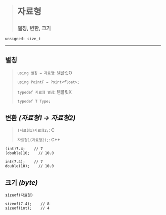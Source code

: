 ># 자료형
>
>### 별칭, 변환, 크기
```
unsigned: size_t    
```
---

## 별칭 
>`using 별칭 = 자료형`: 템플릿O
>```
>using PointF = Point<float>;
>``` 
>`typedef 자료형 별칭`: 템플릿X
>```
>typedef T Type;
>```

## 변환 *(자료형1 → 자료형2)*
>`(자료형1)자료형2;`: C
> 
>`자료형1(자료형2);`: C++
```angular2html
(int)7.4;    // 7
(double)10;    // 10.0

int(7.4);    // 7
double(10);    // 10.0 
```

## 크기 *(byte)*
`sizeof(자료형)`
```
sizeof(7.4);    // 8
sizeof(int);    // 4
```


